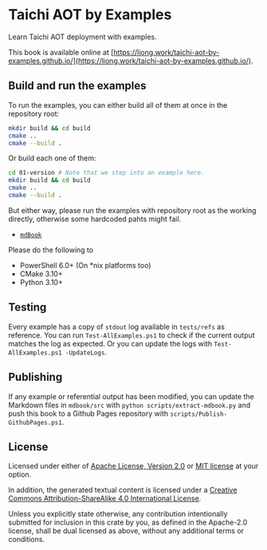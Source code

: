 # Taichi AOT by Examples

Learn Taichi AOT deployment with examples.

This book is available online at [https://liong.work/taichi-aot-by-examples.github.io/](https://liong.work/taichi-aot-by-examples.github.io/).

## Build and run the examples

To run the examples, you can either build all of them at once in the repository
root:

```bash
mkdir build && cd build
cmake ..
cmake --build .
```

Or build each one of them:

```bash
cd 01-version # Note that we step into an example here.
mkdir build && cd build
cmake ..
cmake --build .
```

But either way, please run the examples with repository root as the working
directly, otherwise some hardcoded pahts might fail.

- [`mdBook`](https://github.com/rust-lang/mdBook)

Please do the following to 

- PowerShell 6.0+ (On *nix platforms too)
- CMake 3.10+
- Python 3.10+

## Testing

Every example has a copy of `stdout` log available in `tests/refs` as reference.
You can run `Test-AllExamples.ps1` to check if the current output matches the
log as expected. Or you can update the logs with
`Test-AllExamples.ps1 -UpdateLogs`.

## Publishing

If any example or referential output has been modified, you can update the
Markdown files in `mdbook/src` with `python scripts/extract-mdbook.py` and
push this book to a Github Pages repository with
`scripts/Publish-GithubPages.ps1`.

## License

Licensed under either of <a href="LICENSE-APACHE">Apache License, Version
2.0</a> or <a href="LICENSE-MIT">MIT license</a> at your option.

In addition, the generated textual content is licensed under a <a rel="license" href="http://creativecommons.org/licenses/by-sa/4.0/">Creative Commons Attribution-ShareAlike 4.0 International License</a>.

Unless you explicitly state otherwise, any contribution intentionally submitted
for inclusion in this crate by you, as defined in the Apache-2.0 license, shall
be dual licensed as above, without any additional terms or conditions.

